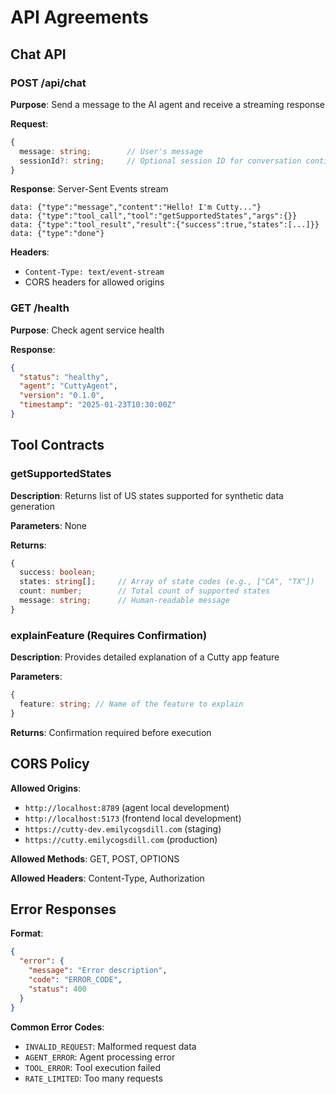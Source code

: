 # API Agreements

## Chat API

### POST /api/chat

**Purpose**: Send a message to the AI agent and receive a streaming response

**Request**:

```typescript
{
  message: string;        // User's message
  sessionId?: string;     // Optional session ID for conversation continuity
}
```

**Response**: Server-Sent Events stream

```
data: {"type":"message","content":"Hello! I'm Cutty..."}
data: {"type":"tool_call","tool":"getSupportedStates","args":{}}
data: {"type":"tool_result","result":{"success":true,"states":[...]}}
data: {"type":"done"}
```

**Headers**:

- `Content-Type: text/event-stream`
- CORS headers for allowed origins

### GET /health

**Purpose**: Check agent service health

**Response**:

```json
{
  "status": "healthy",
  "agent": "CuttyAgent",
  "version": "0.1.0",
  "timestamp": "2025-01-23T10:30:00Z"
}
```

## Tool Contracts

### getSupportedStates

**Description**: Returns list of US states supported for synthetic data generation

**Parameters**: None

**Returns**:

```typescript
{
  success: boolean;
  states: string[];     // Array of state codes (e.g., ["CA", "TX"])
  count: number;        // Total count of supported states
  message: string;      // Human-readable message
}
```

### explainFeature (Requires Confirmation)

**Description**: Provides detailed explanation of a Cutty app feature

**Parameters**:

```typescript
{
  feature: string; // Name of the feature to explain
}
```

**Returns**: Confirmation required before execution

## CORS Policy

**Allowed Origins**:

- `http://localhost:8789` (agent local development)
- `http://localhost:5173` (frontend local development)
- `https://cutty-dev.emilycogsdill.com` (staging)
- `https://cutty.emilycogsdill.com` (production)

**Allowed Methods**: GET, POST, OPTIONS

**Allowed Headers**: Content-Type, Authorization

## Error Responses

**Format**:

```json
{
  "error": {
    "message": "Error description",
    "code": "ERROR_CODE",
    "status": 400
  }
}
```

**Common Error Codes**:

- `INVALID_REQUEST`: Malformed request data
- `AGENT_ERROR`: Agent processing error
- `TOOL_ERROR`: Tool execution failed
- `RATE_LIMITED`: Too many requests
